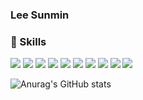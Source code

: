 ### Lee Sunmin

### 🤜 Skills
<img src="https://img.shields.io/badge/Docker-2496ED?style=flat-square&logo=Docker&logoColor=FFFFFF"/> <img src="https://img.shields.io/badge/Python-3776AB?style=flat-square&logo=Python&logoColor=FFFFFF"/>
<img src="https://img.shields.io/badge/Jupyter-F37626?style=flat-square&logo=Jupyter&logoColor=FFFFFF"/>
<img src="https://img.shields.io/badge/Django-092E20?style=flat-square&logo=Django&logoColor=FFFFFF"/>
<img src="https://img.shields.io/badge/Javascript-F7DF1E?style=flat-square&logo=javascript&logoColor=000000"/>
<img src="https://img.shields.io/badge/Amazon S3-569A31?style=flat-square&logo=amazons3&logoColor=FFFFFF"/>
<img src="https://img.shields.io/badge/Amazon EC2-FF9900?style=flat-square&logo=amazonec2&logoColor=FFFFFF"/>
<img src="https://img.shields.io/badge/Discord-5865F2?style=flat-square&logo=discord&logoColor=FFFFFF"/>
<img src="https://img.shields.io/badge/Git-F05032?style=flat-square&logo=git&logoColor=FFFFFF"/>
<img src="https://img.shields.io/badge/Ubuntu-E95420?style=flat-square&logo=ubuntu&logoColor=FFFFFF"/>

![Anurag's GitHub stats](https://github-readme-stats.vercel.app/api?username=Phoebe125&show_icons=true&theme=discord_old_blurple)
